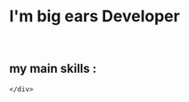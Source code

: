 <!DOCTYPE html>
<html lang="en">
<head>
    <meta charset="UTF-8">
    <meta name="viewport" content="width=device-width, initial-scale=1.0">
 
  
</head>
<body>
    <div class="container">
        <h1>I'm big ears Developer</h1>
        <br>
        <h2>my main skills : </h2>

    </div>

</body>
</html>
